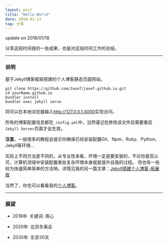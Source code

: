 ```yaml
---
layout: post
title: "Hello World"
date: 2018-01-13
tag: 分享
---
```


update on 2018/01/18

分享这段时间我的一些成果，也是对这段时间工作的总结。

---
### 说明

基于Jekyll博客框架搭建的个人博客静态页面网站。

```
git clone https://github.com/Javef/javef.github.io.git
cd yourName.github.io
bundler install
bundler exec jekyll serve
```

将可以在本地浏览器输入<http://127.0.0.1:4000>实现访问。

所有的博客配置信息都在`_config.yml`中，当然谨记在修改该文件后需要重启`Jekyll Server`页面才会生效。

**注意**，一般很多的教程会提示你确保已经安装配置Git、Npm、Ruby、Python、Jekyll等环境...

实际上不同方法是不同的，从专业性来看，环境一定是要安装的，不论你是否认可，计算机领域中安装配置某些复杂环境本身就是提升自我的过程。 但也有一些较为快速简单简单的方法呐，详情见我的另一篇文章：[Jekyll搭建个人博客-拓展版](https://javef.github.io/2018/02/Jekyll-%E6%90%AD%E5%BB%BA%E4%B8%AA%E4%BA%BA%E5%8D%9A%E5%AE%A2-%E6%8B%93%E5%B1%95%E7%89%88/)

当然了，你也可以看看我的[个人博客](https://javef.github.io/)。


---
### 展望

* 2018年· 关键词: 用心

* 2020年· 北京冬奥会

* 2030年· 东京30天
